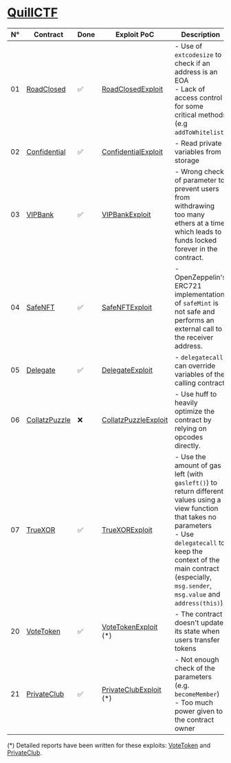 # [QuillCTF](https://academy.quillaudits.com/challenges)

| N°  | Contract                                           | Done | Exploit PoC                                                          | Description                                                                                                                                                                                                                                             |     |
| --- | -------------------------------------------------- | ---- | -------------------------------------------------------------------- | ------------------------------------------------------------------------------------------------------------------------------------------------------------------------------------------------------------------------------------------------------- | --- |
| 01  | [RoadClosed](../src/QuillCTF/RoadClosed.sol)       | ✅   | [RoadClosedExploit](../test/QuillCTF/RoadClosedExploit.t.sol)        | - Use of `extcodesize` to check if an address is an EOA<br>- Lack of access control for some critical methods (e.g `addToWhitelist`)                                                                                                                    |
| 02  | [Confidential](../src/QuillCTF/Confidential.sol)   | ✅   | [ConfidentialExploit](../test/QuillCTF/ConfidentialExploit.t.sol)    | - Read private variables from storage                                                                                                                                                                                                                   |
| 03  | [VIPBank](../src/QuillCTF/VIPBank.sol)             | ✅   | [VIPBankExploit](../test/QuillCTF/VIPBankExploit.t.sol)              | - Wrong check of parameter to prevent users from withdrawing too many ethers at a time which leads to funds locked forever in the contract.                                                                                                             |
| 04  | [SafeNFT](../src/QuillCTF/SafeNFT.sol)             | ✅   | [SafeNFTExploit](../test/QuillCTF/SafeNFTExploit.t.sol)              | - OpenZeppelin's ERC721 implementation of `safeMint` is not safe and performs an external call to the receiver address.                                                                                                                                 |
| 05  | [Delegate](../src/QuillCTF/Delegate.sol)           | ✅   | [DelegateExploit](../test/QuillCTF/SafeNFTExploit.t.sol)             | - `delegatecall` can override variables of the calling contract.                                                                                                                                                                                        |
| 06  | [CollatzPuzzle](../src/QuillCTF/CollatzPuzzle.sol) | ❌   | [CollatzPuzzleExploit](../test/QuillCTF/CollatzPuzzleExploit.t.sol)  | - Use huff to heavily optimize the contract by relying on opcodes directly.                                                                                                                                                                             |
| 07  | [TrueXOR](../src/QuillCTF/TrueXOR.sol)             | ✅   | [TrueXORExploit](../test/QuillCTF/TrueXORExploit.t.sol)              | - Use the amount of gas left (with `gasleft()`) to return different values using a view function that takes no parameters<br>- Use `delegatecall` to keep the context of the main contract (especially, `msg.sender`, `msg.value` and `address(this)`). |
| 20  | [VoteToken](../src/QuillCTF/VoteToken.sol)         | ✅   | [VoteTokenExploit](../test/QuillCTF/VoteTokenExploit.t.sol) (\*)     | - The contract doesn't update its state when users transfer tokens                                                                                                                                                                                      |
| 21  | [PrivateClub](../src/QuillCTF/PrivateClub.sol)     | ✅   | [PrivateClubExploit](../test/QuillCTF/PrivateClubExploit.t.sol) (\*) | - Not enough check of the parameters (e.g. `becomeMember`)<br>- Too much power given to the contract owner                                                                                                                                              |

(\*) Detailed reports have been written for these exploits: [VoteToken](../reports/QuillCTF/VoteToken.md) and [PrivateClub](../reports/QuillCTF/PrivateClub.md).
